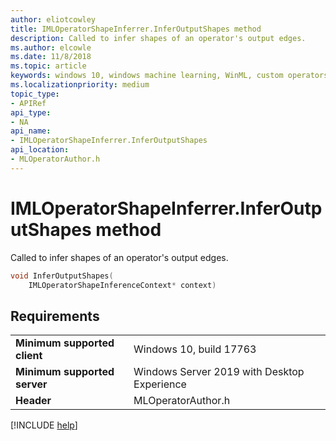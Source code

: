 ```yaml
---
author: eliotcowley
title: IMLOperatorShapeInferrer.InferOutputShapes method
description: Called to infer shapes of an operator's output edges.
ms.author: elcowle
ms.date: 11/8/2018
ms.topic: article
keywords: windows 10, windows machine learning, WinML, custom operators, InferOutputShapes
ms.localizationpriority: medium
topic_type:
- APIRef
api_type:
- NA
api_name:
- IMLOperatorShapeInferrer.InferOutputShapes
api_location:
- MLOperatorAuthor.h
---
```


# IMLOperatorShapeInferrer.InferOutputShapes method

Called to infer shapes of an operator's output edges.

```cpp
void InferOutputShapes(
    IMLOperatorShapeInferenceContext* context)
```

## Requirements

| | |
|-|-|
| **Minimum supported client** | Windows 10, build 17763 |
| **Minimum supported server** | Windows Server 2019 with Desktop Experience |
| **Header** | MLOperatorAuthor.h |

[!INCLUDE [help](../includes/get-help.md)]
